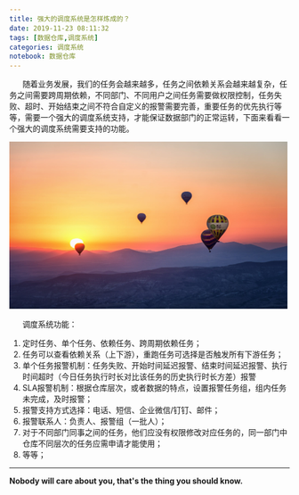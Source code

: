 ```yaml
---
title: 强大的调度系统是怎样炼成的？
date: 2019-11-23 08:11:32
tags: [数据仓库,调度系统]
categories: 调度系统
notebook: 数据仓库
---
```


&nbsp;&nbsp;&nbsp;&nbsp;&nbsp;&nbsp;随着业务发展，我们的任务会越来越多，任务之间依赖关系会越来越复杂，任务之间需要跨周期依赖，不同部门、不同用户之间任务需要做权限控制，任务失败、超时、开始结束之间不符合自定义的报警需要完善，重要任务的优先执行等等，需要一个强大的调度系统支持，才能保证数据部门的正常运转，下面来看看一个强大的调度系统需要支持的功能。

<img src="强大的调度系统是怎样炼成的？/system.jpeg" width="500" height="300"/>

<!-- more -->

&nbsp;&nbsp;&nbsp;&nbsp;&nbsp;&nbsp;调度系统功能：
1. 定时任务、单个任务、依赖任务、跨周期依赖任务；
2. 任务可以查看依赖关系（上下游），重跑任务可选择是否触发所有下游任务；
3. 单个任务报警机制：任务失败、开始时间延迟报警、结束时间延迟报警、执行时间超时（今日任务执行时长对比该任务的历史执行时长方差）报警
4. SLA报警机制：根据仓库层次，或者数据的特点，设置报警任务组，组内任务未完成，及时报警；
5. 报警支持方式选择：电话、短信、企业微信/钉钉、邮件；
6. 报警联系人：负责人、报警组（一批人）；
7. 对于不同部门同事之间的任务，他们应没有权限修改对应任务的，同一部门中仓库不同层次的任务应需申请才能使用；
8. 等等；


- - -
<b>Nobody will care about you, that's the thing you should know.</b>